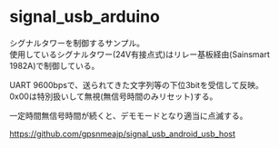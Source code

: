 # signal_usb_arduino
シグナルタワーを制御するサンプル。  
使用しているシグナルタワー(24V有接点式)はリレー基板経由(Sainsmart 1982A)で制御している。

UART 9600bpsで、送られてきた文字列等の下位3bitを受信して反映。  
0x00は特別扱いして無視(無信号時間のみリセット)する。

一定時間無信号時間が続くと、デモモードとなり適当に点滅する。

https://github.com/gpsnmeajp/signal_usb_android_usb_host
